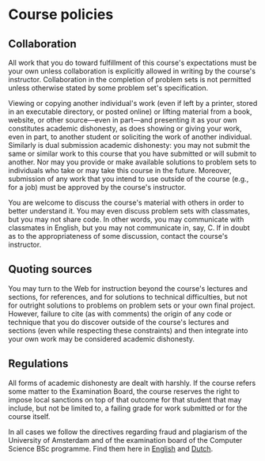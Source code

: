 # Course policies

## Collaboration

All work that you do toward fulfillment of this course's expectations must be
your own unless collaboration is explicitly allowed in writing by the course's
instructor. Collaboration in the completion of problem sets is not permitted
unless otherwise stated by some problem set's specification.

Viewing or copying another individual's work (even if left by a printer, stored
in an executable directory, or posted online) or lifting material from a book,
website, or other source—even in part—and presenting it as your own constitutes
academic dishonesty, as does showing or giving your work, even in part, to
another student or soliciting the work of another individual. Similarly is dual
submission academic dishonesty: you may not submit the same or similar work to
this course that you have submitted or will submit to another. Nor may you
provide or make available solutions to problem sets to individuals who take or
may take this course in the future. Moreover, submission of any work that you
intend to use outside of the course (e.g., for a job) must be approved by the
course's instructor.

You are welcome to discuss the course's material with others in order to better
understand it. You may even discuss problem sets with classmates, but you may
not share code. In other words, you may communicate with classmates in English,
but you may not communicate in, say, C. If in doubt as to the appropriateness
of some discussion, contact the course's instructor.

## Quoting sources

You may turn to the Web for instruction beyond the course's lectures and
sections, for references, and for solutions to technical difficulties, but not
for outright solutions to problems on problem sets or your own final project.
However, failure to cite (as with comments) the origin of any code or technique
that you do discover outside of the course's lectures and sections (even while
respecting these constraints) and then integrate into your own work may be
considered academic dishonesty.

## Regulations

All forms of academic dishonesty are dealt with harshly. If the course refers
some matter to the Examination Board, the course reserves the right to impose
local sanctions on top of that outcome for that student that may include, but
not be limited to, a failing grade for work submitted or for the course itself.

In all cases we follow the directives regarding fraud and plagiarism of the
University of Amsterdam and of the examination board of the Computer Science
BSc programme. Find them here in [English] and [Dutch].

[Dutch]: http://uva.nl/plagiaat
[English]: http://student.uva.nl/en/az/content/plagiarism-and-fraud/plagiarism-and-fraud.html
